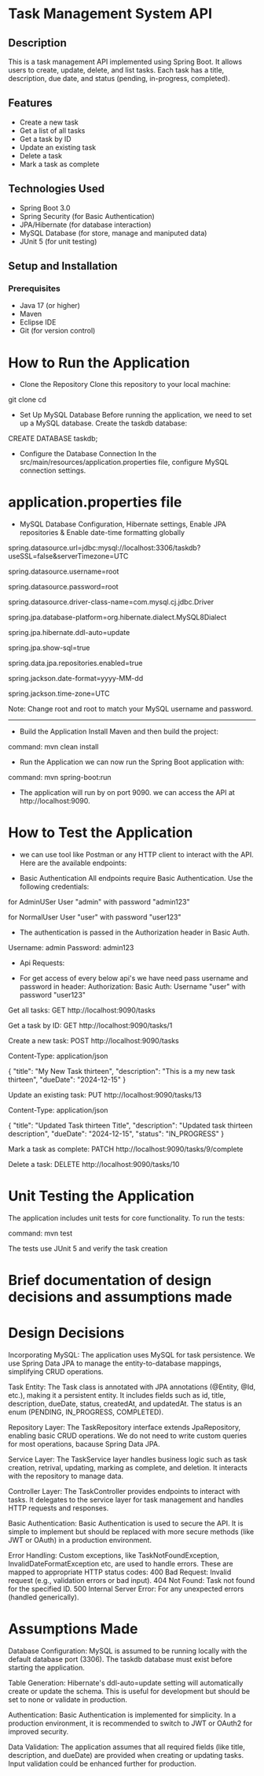 # Task Management System API

## Description
This is a task management API implemented using Spring Boot. It allows users to create, update, delete, and list tasks. Each task has a title, description, due date, and status (pending, in-progress, completed).

## Features
- Create a new task
- Get a list of all tasks
- Get a task by ID
- Update an existing task
- Delete a task
- Mark a task as complete

## Technologies Used
- Spring Boot 3.0
- Spring Security (for Basic Authentication)
- JPA/Hibernate (for database interaction)
- MySQL Database (for store, manage and maniputed data)
- JUnit 5 (for unit testing)

## Setup and Installation

### Prerequisites
- Java 17 (or higher)
- Maven
- Eclipse IDE
- Git (for version control)

# How to Run the Application
- Clone the Repository
Clone this repository to your local machine:

git clone <repository-url>
cd <repository-directory>

- Set Up MySQL Database
Before running the application, we need to set up a MySQL database. Create the taskdb database:

CREATE DATABASE taskdb;

- Configure the Database Connection
In the src/main/resources/application.properties file, configure MySQL connection settings.

# application.properties file

- MySQL Database Configuration, Hibernate settings, Enable JPA repositories &  Enable date-time formatting globally

spring.datasource.url=jdbc:mysql://localhost:3306/taskdb?useSSL=false&serverTimezone=UTC

spring.datasource.username=root

spring.datasource.password=root

spring.datasource.driver-class-name=com.mysql.cj.jdbc.Driver

spring.jpa.database-platform=org.hibernate.dialect.MySQL8Dialect

spring.jpa.hibernate.ddl-auto=update

spring.jpa.show-sql=true 

spring.data.jpa.repositories.enabled=true

spring.jackson.date-format=yyyy-MM-dd

spring.jackson.time-zone=UTC

Note: Change root and root to match your MySQL username and password.
______________________________________________________________________________

- Build the Application
Install Maven and then build the project:

 command: mvn clean install

- Run the Application
we can now run the Spring Boot application with:

 command: mvn spring-boot:run

- The application will run by on port 9090. we can access the API at http://localhost:9090.

# How to Test the Application
- we can use tool like Postman or any HTTP client to interact with the API. Here are the available endpoints:

- Basic Authentication
All endpoints require Basic Authentication. Use the following credentials:

for AdminUSer
User "admin" with password "admin123"

for NormalUser
User "user" with password "user123"

- The authentication is passed in the Authorization header in Basic Auth.

Username: admin
Password: admin123

- Api Requests: 

- For get access of every below api's we have need pass username and password in header: 
  Authorization: Basic Auth: Username "user" with password "user123"

Get all tasks:
GET http://localhost:9090/tasks


Get a task by ID:
GET http://localhost:9090/tasks/1


Create a new task:
POST http://localhost:9090/tasks

Content-Type: application/json

{
  "title": "My New Task thirteen",
  "description": "This is a my new task thirteen",
  "dueDate": "2024-12-15"
}

Update an existing task:
PUT http://localhost:9090/tasks/13

Content-Type: application/json

{
  "title": "Updated Task thirteen Title",
  "description": "Updated task thirteen description",
  "dueDate": "2024-12-15",
  "status": "IN_PROGRESS"
}

Mark a task as complete:
PATCH http://localhost:9090/tasks/9/complete


Delete a task:
DELETE http://localhost:9090/tasks/10


# Unit Testing the Application
The application includes unit tests for core functionality. To run the tests:

 command: mvn test

The tests use JUnit 5 and verify the task creation

# Brief documentation of design decisions and assumptions made

# Design Decisions
Incorporating MySQL:
The application uses MySQL for task persistence. We use Spring Data JPA to manage the entity-to-database mappings, simplifying CRUD operations.

Task Entity:
The Task class is annotated with JPA annotations (@Entity, @Id, etc.), making it a persistent entity. It includes fields such as id, title, description, dueDate, status, createdAt, and updatedAt. The status is an enum (PENDING, IN_PROGRESS, COMPLETED).

Repository Layer:
The TaskRepository interface extends JpaRepository, enabling basic CRUD operations. We do not need to write custom queries for most operations, bacause Spring Data JPA.

Service Layer:
The TaskService layer handles business logic such as task creation, retrival, updating, marking as complete, and deletion. It interacts with the repository to manage data.

Controller Layer:
The TaskController provides endpoints to interact with tasks. It delegates to the service layer for task management and handles HTTP requests and responses.

Basic Authentication:
Basic Authentication is used to secure the API. It is simple to implement but should be replaced with more secure methods (like JWT or OAuth) in a production environment.

Error Handling:
Custom exceptions, like TaskNotFoundException, InvalidDateFormatException etc, are used to handle errors. These are mapped to appropriate HTTP status codes:
400 Bad Request: Invalid request (e.g., validation errors or bad input).
404 Not Found: Task not found for the specified ID.
500 Internal Server Error: For any unexpected errors (handled generically).


# Assumptions Made
Database Configuration:
MySQL is assumed to be running locally with the default database port (3306). The taskdb database must exist before starting the application.

Table Generation:
Hibernate's ddl-auto=update setting will automatically create or update the schema. This is useful for development but should be set to none or validate in production.

Authentication:
Basic Authentication is implemented for simplicity. In a production environment, it is recommended to switch to JWT or OAuth2 for improved security.

Data Validation:
The application assumes that all required fields (like title, description, and dueDate) are provided when creating or updating tasks. Input validation could be enhanced further for production.


